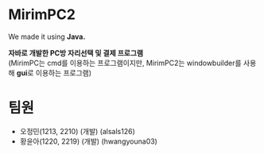 # MirimPC2
We made it using **Java.**

**자바로 개발한 PC방 자리선택 및 결제 프로그램** \
(MirimPC는 cmd를 이용하는 프로그램이지만, MirimPC2는 windowbuilder를 사용해 **gui**로 이용하는 프로그램)

# 팀원
- 오정민(1213, 2210) (개발) (alsals126)
- 황윤아(1220, 2219) (개발) (hwangyouna03)
